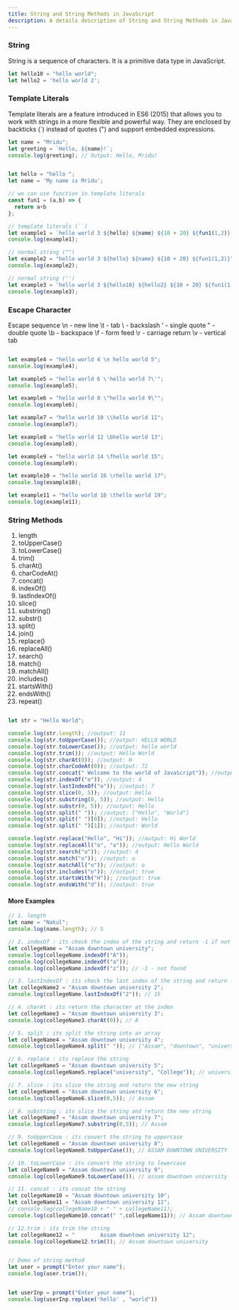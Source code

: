 ```yaml
---
title: String and String Methods in JavaScript
description: A details description of String and String Methods in JavaScript
---
```


### String

String is a sequence of characters. It is a primitive data type in JavaScript.

```javascript
let hello10 = "hello world";
let hello2 = 'hello world 2';
```

### Template Literals

Template literals are a feature introduced in ES6 (2015) that allows you to work with strings in a more flexible and powerful way. They are enclosed by backticks (`) instead of quotes (") and support embedded expressions.

```javascript
let name = "Mridu";
let greeting = `Hello, ${name}!`;
console.log(greeting); // Output: Hello, Mridu!
```
```javascript

let hello = "hello ";
let name = 'My name is Mridu';

// we can use function in template literals
const fun1 = (a,b) => {
  return a+b 
};

// template literals (``)
let example1 = `hello world 3 ${hello} ${name} ${10 + 20} ${fun1(1,2)}`;
console.log(example1);

// normal string ("")
let example2 = "hello world 3 ${hello} ${name} ${10 + 20} ${fun1(1,2)}";
console.log(example2);

// normal string ('')
let example3 = 'hello world 3 ${hello10} ${hello2} ${10 + 20} ${fun1(1,2)}';
console.log(example3);
```
### Escape Character

Escape sequence
\n - new line
\t - tab
\\ - backslash
\' - single quote
\" - double quote
\b - backspace
\f - form feed
\r - carriage return
\v - vertical tab
```javascript

let example4 = "hello world 4 \n hello world 5";
console.log(example4);

let example5 = "hello world 6 \'hello world 7\'";
console.log(example5);

let example6 = "hello world 8 \"hello world 9\"";
console.log(example6);

let example7 = "hello world 10 \\hello world 11";
console.log(example7);

let example8 = "hello world 12 \bhello world 13";
console.log(example8);

let example9 = "hello world 14 \fhello world 15";
console.log(example9);

let example10 = "hello world 16 \rhello world 17";
console.log(example10);

let example11 = "hello world 18 \thello world 19";
console.log(example11);

```

### String Methods

1. length
2. toUpperCase()
3. toLowerCase()
4. trim()
5. charAt()
6. charCodeAt()
7. concat()
8. indexOf()
9. lastIndexOf()
10. slice()
11. substring()
12. substr()
13. split()
14. join()
15. replace()
16. replaceAll()
17. search()
18. match()
19. matchAll()
20. includes()
21. startsWith()
22. endsWith()
23. repeat()

```javascript

let str = "Hello World";

console.log(str.length); //output: 11
console.log(str.toUpperCase()); //output: HELLO WORLD
console.log(str.toLowerCase()); //output: hello world
console.log(str.trim()); //output: Hello World
console.log(str.charAt(0)); //output: H
console.log(str.charCodeAt(0)); //output: 72
console.log(str.concat(" Welcome to the world of JavaScript")); //output: Hello World Welcome to the world of JavaScript
console.log(str.indexOf("o")); //output: 4
console.log(str.lastIndexOf("o")); //output: 7
console.log(str.slice(0, 5)); //output: Hello
console.log(str.substring(0, 5)); //output: Hello
console.log(str.substr(0, 5)); //output: Hello
console.log(str.split(" ")); //output: ["Hello", "World"]
console.log(str.split(" ")[0]); //output: Hello
console.log(str.split(" ")[1]); //output: World

console.log(str.replace("Hello", "Hi")); //output: Hi World
console.log(str.replaceAll("o", "a")); //output: Hello Warld
console.log(str.search("o")); //output: 4
console.log(str.match("o")); //output: o
console.log(str.matchAll("o")); //output: o
console.log(str.includes("o")); //output: true
console.log(str.startsWith("H")); //output: true
console.log(str.endsWith("d")); //output: true
```

#### More Examples

```javascript
// 1. length
let name = "Nakul";
console.log(name.length); // 5

// 2. indexOf : its check the index of the string and return -1 if not found
let collegeName = "Assam downtown university"; 
console.log(collegeName.indexOf("A")); 
console.log(collegeName.indexOf("a"));
console.log(collegeName.indexOf("z")); // -1 - not found

// 3. lastIndexOf : its check the last index of the string and return -1 if not found
let collegeName2 = "Assam downtown university 2"; 
console.log(collegeName.lastIndexOf("2")); // 15

// 4. charAt : its return the character at the index
let collegeName3 = "Assam downtown university 3"; 
console.log(collegeName3.charAt(0)); // A

// 5. split : its split the string into an array
let collegeName4 = "Assam downtown university 4"; 
console.log(collegeName4.split(" ")); // ["Assam", "downtown", "university"]

// 6. replace : its replace the string
let collegeName5 = "Assam downtown university 5"; 
console.log(collegeName5.replace("university", "College")); // university changed to college

// 7. slice : its slice the string and return the new string
let collegeName6 = "Assam downtown university 6";
console.log(collegeName6.slice(0,5)); // Assam

// 8. substring : its slice the string and return the new string
let collegeName7 = "Assam downtown university 7";
console.log(collegeName7.substring(0,5)); // Assam

// 9. toUpperCase : its convert the string to uppercase
let collegeName8 = "Assam downtown university 8";
console.log(collegeName8.toUpperCase()); // ASSAM DOWNTOWN UNIVERSITY

// 10. toLowerCase : its convert the string to lowercase
let collegeName9 = "Assam downtown university 9";
console.log(collegeName9.toLowerCase()); // assam downtown university

// 11. concat : its concat the string
let collegeName10 = "Assam downtown university 10";
let collegeName11 = "Assam downtown university 11";
// console.log(collegeName10 + " " + collegeName11);
console.log(collegeName10.concat(" ",collegeName11)); // Assam downtown university 10 Assam downtown university 11

// 12.trim : its trim the string
let collegeName12 = "        Assam downtown university 12";
console.log(collegeName12.trim()); // Assam downtown university


// Demo of string method 
let user = prompt("Enter your name");
console.log(user.trim());


let userInp = prompt("Enter your name");
console.log(userInp.replace('hello' , "world"))

```




